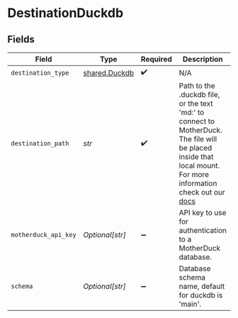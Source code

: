 # DestinationDuckdb


## Fields

| Field                                                                                                                                                                                                                                 | Type                                                                                                                                                                                                                                  | Required                                                                                                                                                                                                                              | Description                                                                                                                                                                                                                           | Example                                                                                                                                                                                                                               |
| ------------------------------------------------------------------------------------------------------------------------------------------------------------------------------------------------------------------------------------- | ------------------------------------------------------------------------------------------------------------------------------------------------------------------------------------------------------------------------------------- | ------------------------------------------------------------------------------------------------------------------------------------------------------------------------------------------------------------------------------------- | ------------------------------------------------------------------------------------------------------------------------------------------------------------------------------------------------------------------------------------- | ------------------------------------------------------------------------------------------------------------------------------------------------------------------------------------------------------------------------------------- |
| `destination_type`                                                                                                                                                                                                                    | [shared.Duckdb](../../models/shared/duckdb.md)                                                                                                                                                                                        | :heavy_check_mark:                                                                                                                                                                                                                    | N/A                                                                                                                                                                                                                                   |                                                                                                                                                                                                                                       |
| `destination_path`                                                                                                                                                                                                                    | *str*                                                                                                                                                                                                                                 | :heavy_check_mark:                                                                                                                                                                                                                    | Path to the .duckdb file, or the text 'md:' to connect to MotherDuck. The file will be placed inside that local mount. For more information check out our <a href="https://docs.airbyte.io/integrations/destinations/duckdb">docs</a> | /local/destination.duckdb                                                                                                                                                                                                             |
| `motherduck_api_key`                                                                                                                                                                                                                  | *Optional[str]*                                                                                                                                                                                                                       | :heavy_minus_sign:                                                                                                                                                                                                                    | API key to use for authentication to a MotherDuck database.                                                                                                                                                                           |                                                                                                                                                                                                                                       |
| `schema`                                                                                                                                                                                                                              | *Optional[str]*                                                                                                                                                                                                                       | :heavy_minus_sign:                                                                                                                                                                                                                    | Database schema name, default for duckdb is 'main'.                                                                                                                                                                                   | main                                                                                                                                                                                                                                  |